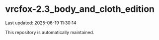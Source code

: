 # vrcfox-2.3_body_and_cloth_edition

Last updated: 2025-06-19 11:30:14

This repository is automatically maintained.
